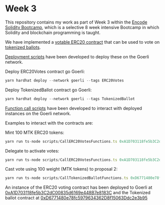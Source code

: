 # Week 3

This repository contains my work as part of Week 3 within the [Encode Solidity Bootcamp](https://www.encode.club/solidity-bootcamps), which is a selective 8 week intensive Bootcamp in which Solidity and blockchain programming is taught.

We have implemented a [votable ERC20 contract](https://github.com/boninggong/Encode-Bootcamp-W3/blob/main/contracts/ERC20Votes.sol) that can be used to vote on [tokenized ballots](https://github.com/boninggong/Encode-Bootcamp-W3/blob/main/contracts/TokenizedBallot.sol).

[Deployment scripts](https://github.com/boninggong/Encode-Bootcamp-W3/tree/main/deploy) have been developed to deploy these on the Goerli network.

Deploy ERC20Votes contract go Goerli:

```typescript
yarn hardhat deploy --network goerli --tags ERC20Votes
```

Deploy TokenizedBallot contract go Goerli:

```typescript
yarn hardhat deploy --network goerli --tags TokenizedBallot
```

[Function call scripts](https://github.com/boninggong/Encode-Bootcamp-W3/tree/main/scripts) have been developed to interact with deployed instances on the Goerli network.

Examples to interact with the contracts are:

Mint 100 MTK ERC20 tokens:

```typescript
yarn run ts-node scripts/CallERC20VotesFunctions.ts 0xA1D703118fe5b3C2dC00835d6169e448B7e8183C mint 0x1337A77B69027114d6bCDCA81A617Eb0d5FAE75c 100
```

Delegate to activate votes:

```typescript
yarn run ts-node scripts/CallERC20VotesFunctions.ts 0xA1D703118fe5b3C2dC00835d6169e448B7e8183C delegate 0x1337A77B69027114d6bCDCA81A617Eb0d5FAE75c
```

Cast vote using 100 weight (MTK tokens) to proposal 2:

```typescript
yarn run ts-node scripts/CallTokenizedBallotFunctions.ts 0xD6771480e78fc5979634362D8f15063Ddc2e3b95 vote 1 100
```

An instance of the ERC20 voting contract has been deployed to Goerli at [0xA1D703118fe5b3C2dC00835d6169e448B7e8183C](https://goerli.etherscan.io/address/0xa1d703118fe5b3c2dc00835d6169e448b7e8183c) and the Tokenized ballot contract at [0xD6771480e78fc5979634362D8f15063Ddc2e3b95](https://goerli.etherscan.io/address/0xd6771480e78fc5979634362d8f15063ddc2e3b95)
